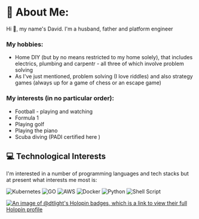 
<!---
dtlight/dtlight is a ✨ special ✨ repository because its `README.md` (this file) appears on your GitHub profile.
You can click the Preview link to take a look at your changes.
--->

# 💫 About Me:
Hi 👋, my name's David. I'm a husband, father and platform engineer

### My hobbies: 
* Home DIY (but by no means restricted to my home solely), that includes electrics, plumbing and carpentr - all three of which involve problem solving
* As I've just mentioned, problem solving (I love riddles) and also strategy games (always up for a game of chess or an escape game)

### My interests (in no particular order):
* Football - playing and watching
* Formula 1
* Playing golf
* Playing the piano
* Scuba diving (PADI certified here )

## 💻 Technological Interests
I'm interested in a number of programming languages and tech stacks but at present what interests me most is:

![Kubernetes](https://img.shields.io/badge/kubernetes-%23326ce5.svg?style=for-the-badge&logo=kubernetes&logoColor=white) ![GO](https://img.shields.io/badge/Go-00ADD8?logo=Go&logoColor=white&style=for-the-badge) ![AWS](https://img.shields.io/badge/AWS-%23FF9900.svg?style=for-the-badge&logo=amazon-aws&logoColor=white) ![Docker](https://img.shields.io/badge/docker-%230db7ed.svg?style=for-the-badge&logo=docker&logoColor=white) ![Python](https://img.shields.io/badge/python-3670A0?style=for-the-badge&logo=python&logoColor=ffdd54) ![Shell Script](https://img.shields.io/badge/shell_script-%23121011.svg?style=for-the-badge&logo=gnu-bash&logoColor=white)

[![An image of @dtlight's Holopin badges, which is a link to view their full Holopin profile](https://holopin.me/dtlight)](https://holopin.io/@dtlight)
